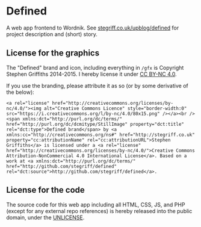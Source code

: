 # Defined

A web app frontend to Wordnik. See [stegriff.co.uk/upblog/defined](http://stegriff.co.uk/upblog/defined) for project description and (short) story.

## License for the graphics

The "Defined" brand and icon, including everything in `/gfx` is Copyright Stephen Griffiths 2014-2015. I hereby license it under [CC BY-NC 4.0][1].

If you use the branding, please attribute it as so (or by some derivative of the below):

	<a rel="license" href="http://creativecommons.org/licenses/by-nc/4.0/"><img alt="Creative Commons Licence" style="border-width:0" src="https://i.creativecommons.org/l/by-nc/4.0/80x15.png" /></a><br /><span xmlns:dct="http://purl.org/dc/terms/" href="http://purl.org/dc/dcmitype/StillImage" property="dct:title" rel="dct:type">Defined brand</span> by <a xmlns:cc="http://creativecommons.org/ns#" href="http://stegriff.co.uk" property="cc:attributionName" rel="cc:attributionURL">Stephen Griffiths</a> is licensed under a <a rel="license" href="http://creativecommons.org/licenses/by-nc/4.0/">Creative Commons Attribution-NonCommercial 4.0 International License</a>. Based on a work at <a xmlns:dct="http://purl.org/dc/terms/" href="http://github.com/stegriff/defined" rel="dct:source">http://github.com/stegriff/defined</a>.
	

## License for the code

The source code for this web app including all HTML, CSS, JS, and PHP (except for any external repo references) is hereby released into the public domain, under the [UNLICENSE](http://unlicense.org/UNLICENSE).
	
[1]: http://creativecommons.org/licenses/by-nc/4.0/